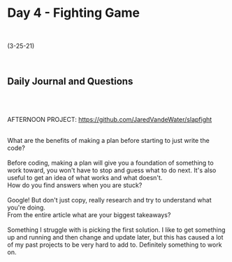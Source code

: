 # Day 4 - Fighting Game
<br>
  
 (3-25-21)

<br>

## Daily Journal and Questions
<br>
<br>

AFTERNOON PROJECT: https://github.com/JaredVandeWater/slapfight
<br>
<br>

What are the benefits of making a plan before starting to just write the code?
<br>
<br>
Before coding, making a plan will give you a foundation of something to work toward, you won't have to stop and guess what to do next. It's also useful to get an idea of what works and what doesn't.
<br>
How do you find answers when you are stuck?
<br>
<br>
Google! But don't just copy, really research and try to understand what you're doing.
<br>
From the entire article what are your biggest takeaways?
<br>
<br>
Something I struggle with is picking the first solution. I like to get something up and running and then change and update later, but this has caused a lot of my past projects to be very hard to add to. Definitely something to work on.
<br>